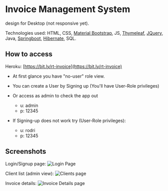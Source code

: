 # Invoice Management System

design for Desktop (not responsive yet).

Technologies used: HTML, CSS, [Material Bootstrap](https://mdbootstrap.com/), JS, [Thymeleaf](https://www.thymeleaf.org/), [JQuery](https://jquery.com/), Java, [Springboot](https://spring.io/), [Hibernate](https://hibernate.org/), SQL.


## How to access

Heroku:
[https://bit.ly/rt-invoice](https://bit.ly/rt-invoice)

* At first glance you have "no-user" role view.
* You can create a User by Signing up (You'll have User-Role privileges)
* Or access as admin to check the app out
  * u: admin
  * p: 12345

* If Signing-up does not work try (User-Role privileges): 
  * u: rodri
  * p: 12345


## Screenshots


Login/Signup page: ![Login Page](https://i.imgur.com/Pk7XSr9.png)

Client list (admin view): ![Clients page](https://i.imgur.com/RJMUByc.png)

Invoice details: ![Invoice Details page](https://i.imgur.com/natsqkj.png)
